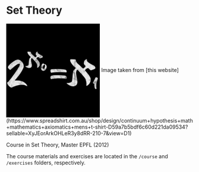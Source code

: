 # Set Theory

<img src="image.jpg" width="50%" align="center"/>
Image taken from [this website](https://www.spreadshirt.com.au/shop/design/continuum+hypothesis+math+mathematics+axiomatics+mens+t-shirt-D59a7b5bdf6c60d221da09534?sellable=XyJEorArkOHLeR3y8dRR-210-7&view=D1)

Course in Set Theory, Master EPFL (2012)

The course materials and exercises are located in the `/course` and `/exercises` folders, respectively.
